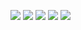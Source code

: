 ![](http://github-profile-summary-cards.vercel.app/api/cards/profile-details?username=Renari&theme=dracula)
![](http://github-profile-summary-cards.vercel.app/api/cards/repos-per-language?username=Renari&theme=dracula)
![](http://github-profile-summary-cards.vercel.app/api/cards/most-commit-language?username=Renari&theme=dracula)
![](http://github-profile-summary-cards.vercel.app/api/cards/stats?username=Renari&theme=dracula)
![](http://github-profile-summary-cards.vercel.app/api/cards/productive-time?username=Renari&theme=dracula&utcOffset=-5)
